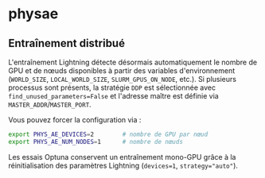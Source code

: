 # physae

## Entraînement distribué

L'entraînement Lightning détecte désormais automatiquement le nombre de GPU et
de nœuds disponibles à partir des variables d'environnement (`WORLD_SIZE`,
`LOCAL_WORLD_SIZE`, `SLURM_GPUS_ON_NODE`, etc.). Si plusieurs processus sont
présents, la stratégie `DDP` est sélectionnée avec `find_unused_parameters=False`
et l'adresse maître est définie via `MASTER_ADDR`/`MASTER_PORT`.

Vous pouvez forcer la configuration via :

```bash
export PHYS_AE_DEVICES=2        # nombre de GPU par nœud
export PHYS_AE_NUM_NODES=1      # nombre de nœuds
```

Les essais Optuna conservent un entraînement mono-GPU grâce à la réinitialisation
des paramètres Lightning (`devices=1`, `strategy="auto"`).
